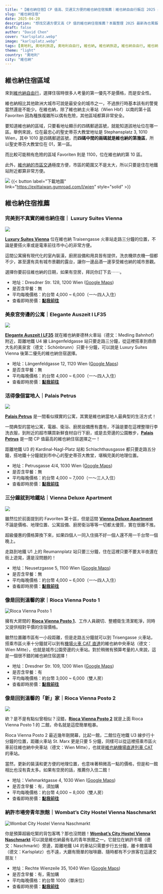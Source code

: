 ```yaml
---
title: "【維也納住宿】CP 值高、交通又方便的維也納住宿推薦｜維也納自由行飯店 2025 最新清單"
slug: "維也納住宿"
date: 2025-04-20
description: "想找交通方便又高 CP 值的維也納住宿推薦？本篇整理 2025 最新為也罵飯店清單，從市中心豪華公寓到平價青年旅館，無論預算高低都能找到最適合的維也納住宿選擇！"
draft: false
author: "David Chen"
cover: "karlsplatz.webp"
image: "karlsplatz.webp"
tags: [奧地利, 奧地利旅遊, 奧地利自由行, 維也納, 維也納旅遊, 維也納自由行, 維也納住宿]
theme: "light"
country: "奧地利"
city: "維也納"
---
```


## 維也納住宿區域

來到[維也納自由行](/posts/維也納自由行/)，選擇住宿時很多人考量的第一優先不是價格，而是安全性。

維也納相比其他歐洲大城市可說是最安全的城市之一，不過旅行時基本該有的警覺當然還是不能少。在維也納，除了維也納主火車站（Wien Hbf）以南的第十區 Favoriten 因為種族複雜所以偶有危險，其他區域都算非常安全。

要知道維也納的區域，只要看地址顯示的四碼郵遞區號，就能知道該地址位在哪一區。舉例來說，位在最忠心的聖史蒂芬大教堂地址是 Stephansplatz 3, 1010 Wien，其中 1010 是四碼郵遞區號，而**四碼中間的兩碼就是維也納的第幾區**，所以聖史蒂芬大教堂位在 01，第一區。

而比較可能稍有危險的區域 Favoriten 則是 1100，位在維也納的第 10 區。

此外，[維也納的市區交通](/posts/維也納市區交通攻略/)極度方便，市區的範圍又不是太大，所以只要是住在地鐵站附近都算非常方便。

![](wien.webp)
{{< button label="下載地圖" link="https://exittaiwan.gumroad.com/l/wien" style="solid" >}}

## 維也納住宿推薦

### 完美到不真實的維也納住宿｜ Luxury Suites Vienna

![](luxury-suites-vienna.webp)

[**Luxury Suites Vienna**](https://www.booking.com/hotel/at/luxury-suites-vienna.xt.html?aid=7956794) 位在維也納 Traisengasse 火車站走路三分鐘的位置，不論是要搭火車或是電車前往市中心的非常方便。

這間公寓擁有現代化的室內裝潢，廚房設備和用具皆有提供，洗衣機烘衣機一個都不少，甚至還有具有城市景觀的露台，讓你一邊品酒一邊享受維也納的城市景觀。

選擇你要前往維也納的日期，如果有空房，拜託你訂下去⋯⋯。

- 地址：Dresdner Str. 128, 1200 Wien ([Google Maps](https://maps.app.goo.gl/9AZkATgaCwsw8ERh8))
- 是否含早餐：無
- 平均每晚價格：約台幣 4,000 ~ 6,000（一～四人入住）
- 查看即時房價：[**點我前往**](https://www.booking.com/hotel/at/luxury-suites-vienna.xt.html?aid=7956794)

### 美泉宮旁邊的公寓｜Elegante Auszeit l LF35

![](elegante-auszeit.webp)

[**Elegante Auszeit l LF35**](https://www.booking.com/hotel/at/zwischen-schonbrunn-und-dem-city-center-apt-35.xt.html?aid=7956794) 就在維也納麥德林火車站（德文：Medling Bahnhof）附近，距離地鐵 U4 線 Längenfeldgasse 站只要走路三分鐘，從這裡搭車到鼎鼎大名的美泉宮（德文：Schönbrunn）只要十分鐘，可以說是 Luxury Suites Vienna 後第二優先的維也納住宿選擇。

- 地址：Längenfeldgasse 12, 1120 Wien ([Google Maps](https://maps.app.goo.gl/MU6jfi4SfEtHou9p6))
- 是否含早餐：無
- 平均每晚價格：約台幣 4,000 ~ 6,000（一～四人入住）
- 查看即時房價：[**點我前往**](https://www.booking.com/hotel/at/zwischen-schonbrunn-und-dem-city-center-apt-35.xt.html?aid=7956794)

### 活得像個當地人｜Palais Petrus

![](palais-petrus.webp)

[**Palais Petrus**](https://www.booking.com/hotel/at/palais-petrus.xt.html?aid=7956794) 是一間看似樸實的公寓，其實是維也納當地人最典型的生活方式！

一間典型的當地公寓，電器、衛浴、廚房設備應有盡有，不論是要在這裡整理行李洗衣服，到附近的超市購買新鮮食材自行下廚，或是去旁邊的公園散步，[**Palais Petrus**](https://www.booking.com/hotel/at/palais-petrus.xt.html?aid=7956794) 是一間 CP 值最高的維也納住宿選擇之一！

距離地鐵 U3 的 Kardinal-Nagl-Platz 站和 Schlachthausgasse 都只要走路五分鐘，搭地鐵十分鐘就到市中心的聖史蒂芬大教堂，堪稱完美的地理位置。

- 地址：Petrusgasse 4/4, 1030 Wien ([Google Maps](https://maps.app.goo.gl/4jwWNaCvCxudQ3hU7))
- 是否含早餐：無
- 平均每晚價格：約台幣 4,000 ~ 7,000（一～三人入住）
- 查看即時房價：[**點我前往**](https://www.booking.com/hotel/at/palais-petrus.xt.html?aid=7956794)

### 三分鐘就到地鐵站｜Vienna Deluxe Apartment

![](Vienna-Deluxe-Apartment.webp)

雖然位於前面提到的 Favoriten 第十區，但是這間 [**Vienna Deluxe Apartment**](https://www.booking.com/hotel/at/vienna-deluxe-apartment.xt.html?aid=7956794) 不論是價格、地理位置、公寓設備、廚房衛浴等等一切都太優質，實在很難不推。

超級優惠的價格算換下來，如果四個人一同入住搞不好一個人還不用一千台幣一個晚上。

走路到地鐵 U1 上的 Reumannplatz 站只要三分鐘，住在這裡只要不要太半夜還在街上遊晃，還是沒問題的！

- 地址：Neusetzgasse 5, 1100 Wien ([Google Maps](https://maps.app.goo.gl/GFa2mj9GmLXkJEuY8))
- 是否含早餐：無
- 平均每晚價格：約台幣 4,000 ~ 6,000（一～四人入住）
- 查看即時房價：[**點我前往**](https://www.booking.com/hotel/at/vienna-deluxe-apartment.xt.html?aid=7956794)

### 像是回到溫馨的家｜Rioca Vienna Posto 1

![Rioca Vienna Posto 1](rioca-1.webp)

擁有大房間的 [**Rioca Vienna Posto 1**](https://www.booking.com/hotel/at/rioca.xt.html?aid=7956794)、工作人員親切、整體衛生清潔乾淨，同時又提供相對平價的住宿價格。

雖然位置離市區有一小段距離，但是走路五分鐘就可以到 Trisengasse 火車站，搭乘市區火車十分鐘就可以到有[機場火車 CAT 直達](/posts/維也納機場快線-cat/)的維也納中央車站（德文：Wien Mitte），也就是城市公園旁邊的火車站。對於稍微有預算考量的人來說，這是一個很不錯的維也納住宿選擇！

- 地址：Dresdner Str. 109, 1200 Wien ([Google Maps](https://maps.app.goo.gl/etTvq4AYL7bgpemD8))
- 是否含早餐：有
- 平均每晚價格：約台幣 3,000 ~ 6,000（雙人房）
- 查看即時房價：[**點我前往**](https://www.booking.com/hotel/at/rioca.xt.html?aid=7956794)

### 像是回到溫馨的「新」家｜Rioca Vienna Posto 2

![](rioca-2.webp)

欸？是不是有點似曾相似？沒錯，[**Rioca Vienna Posto 2**](https://www.booking.com/hotel/at/rioca-vienna-posto-2.xt.html?aid=7956794) 就是上面 Rioca Vienna Posto 1 的 二館，命名就是這麼簡單粗暴。

Rioca Vienna Posto 2 最近幾年剛開幕，比起一館，二館位在地鐵 U3 線步行十分鐘的位置，距離火車站 St. Marx 更是只要 5 分鐘，同樣可以從這裡搭乘市區火車前往維也納中央車站（德文：Wien Mitte），也就是[維也納機場直達列車 CAT](/posts/維也納機場快線-cat/) 的車站。

當然，更新的裝潢和更方便的地理位置，也意味著稍微高一點的價格，但是和一館相比也沒有貴太多。如果有空房的話，推薦你入住二館！

- 地址：Viehmarktgasse 4, 1030 Wien ([Google Maps](https://maps.app.goo.gl/awn6akB2YvFefiZYA))
- 是否含早餐：有，須加購
- 平均每晚價格：約台幣 4,000 ~ 8,000（雙人房）
- 查看即時房價：[**點我前往**](https://www.booking.com/hotel/at/rioca-vienna-posto-2.xt.html?aid=7956794)

### 納許市場旁青年旅館｜Wombat’s City Hostel Vienna Naschmarkt

![Wombat City Hostel Vienna Naschmarkt](wombat.webp)

你是預算超級吃緊的背包客嗎？那也沒問題！[**Wombat’s City Hostel Vienna Naschmarkt**](https://www.booking.com/hotel/at/wombats-hostels-vienna-naschmarkt.xt.html?aid=7956794) 可以說是維也納最有名的青年旅館之一。它就位在納許市場（德文：Naschmarkt）旁邊，距離地鐵 U4 的車站只需要步行五分鐘，離卡爾廣場（德文：Karlsplatz）也不遠，大廳有簡單的咖啡廳、隨時都有不少旅客在這邊交朋友！

- 地址：Rechte Wienzeile 35, 1040 Wien ([Google Maps](https://maps.app.goo.gl/Efb7nWaNXNH4aKjb7))
- 是否含早餐：有，需加購
- 平均每晚價格：約台幣 1000（單床位）
- 查看即時房價：[**點我前往**](https://www.booking.com/hotel/at/wombats-hostels-vienna-naschmarkt.xt.html?aid=7956794)
